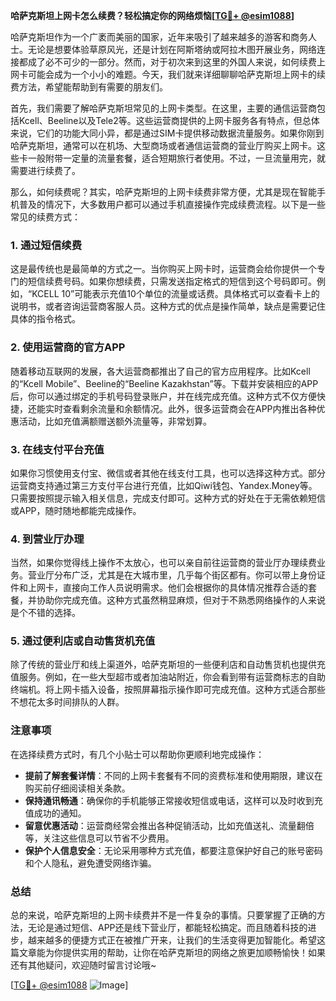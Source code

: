 **哈萨克斯坦上网卡怎么续费？轻松搞定你的网络烦恼[[TG💪+ @esim1088](https://t.me/s/esim1088)]**

哈萨克斯坦作为一个广袤而美丽的国家，近年来吸引了越来越多的游客和商务人士。无论是想要体验草原风光，还是计划在阿斯塔纳或阿拉木图开展业务，网络连接都成了必不可少的一部分。然而，对于初次来到这里的外国人来说，如何续费上网卡可能会成为一个小小的难题。今天，我们就来详细聊聊哈萨克斯坦上网卡的续费方法，希望能帮助到有需要的朋友们。

首先，我们需要了解哈萨克斯坦常见的上网卡类型。在这里，主要的通信运营商包括Kcell、Beeline以及Tele2等。这些运营商提供的上网卡服务各有特点，但总体来说，它们的功能大同小异，都是通过SIM卡提供移动数据流量服务。如果你刚到哈萨克斯坦，通常可以在机场、大型商场或者通信运营商的营业厅购买上网卡。这些卡一般附带一定量的流量套餐，适合短期旅行者使用。不过，一旦流量用完，就需要进行续费了。

那么，如何续费呢？其实，哈萨克斯坦的上网卡续费非常方便，尤其是现在智能手机普及的情况下，大多数用户都可以通过手机直接操作完成续费流程。以下是一些常见的续费方式：

### **1. 通过短信续费**
这是最传统也是最简单的方式之一。当你购买上网卡时，运营商会给你提供一个专门的短信续费号码。如果你想续费，只需发送指定格式的短信到这个号码即可。例如，“KCELL 10”可能表示充值10个单位的流量或话费。具体格式可以查看卡上的说明书，或者咨询运营商客服人员。这种方式的优点是操作简单，缺点是需要记住具体的指令格式。

### **2. 使用运营商的官方APP**
随着移动互联网的发展，各大运营商都推出了自己的官方应用程序。比如Kcell的“Kcell Mobile”、Beeline的“Beeline Kazakhstan”等。下载并安装相应的APP后，你可以通过绑定的手机号码登录账户，并在线完成充值。这种方式不仅方便快捷，还能实时查看剩余流量和余额情况。此外，很多运营商会在APP内推出各种优惠活动，比如充值满额赠送额外流量等，非常划算。

### **3. 在线支付平台充值**
如果你习惯使用支付宝、微信或者其他在线支付工具，也可以选择这种方式。部分运营商支持通过第三方支付平台进行充值，比如Qiwi钱包、Yandex.Money等。只需要按照提示输入相关信息，完成支付即可。这种方式的好处在于无需依赖短信或APP，随时随地都能完成操作。

### **4. 到营业厅办理**
当然，如果你觉得线上操作不太放心，也可以亲自前往运营商的营业厅办理续费业务。营业厅分布广泛，尤其是在大城市里，几乎每个街区都有。你可以带上身份证件和上网卡，直接向工作人员说明需求。他们会根据你的具体情况推荐合适的套餐，并协助你完成充值。这种方式虽然稍显麻烦，但对于不熟悉网络操作的人来说是个不错的选择。

### **5. 通过便利店或自动售货机充值**
除了传统的营业厅和线上渠道外，哈萨克斯坦的一些便利店和自动售货机也提供充值服务。例如，在一些大型超市或者加油站附近，你会看到带有运营商标志的自助终端机。将上网卡插入设备，按照屏幕指示操作即可完成充值。这种方式适合那些不想花太多时间排队的人群。

### **注意事项**
在选择续费方式时，有几个小贴士可以帮助你更顺利地完成操作：
- **提前了解套餐详情**：不同的上网卡套餐有不同的资费标准和使用期限，建议在购买前仔细阅读相关条款。
- **保持通讯畅通**：确保你的手机能够正常接收短信或电话，这样可以及时收到充值成功的通知。
- **留意优惠活动**：运营商经常会推出各种促销活动，比如充值送礼、流量翻倍等，关注这些信息可以节省不少费用。
- **保护个人信息安全**：无论采用哪种方式充值，都要注意保护好自己的账号密码和个人隐私，避免遭受网络诈骗。

### **总结**
总的来说，哈萨克斯坦的上网卡续费并不是一件复杂的事情。只要掌握了正确的方法，无论是通过短信、APP还是线下营业厅，都能轻松搞定。而且随着科技的进步，越来越多的便捷方式正在被推广开来，让我们的生活变得更加智能化。希望这篇文章能为你提供实用的帮助，让你在哈萨克斯坦的网络之旅更加顺畅愉快！如果还有其他疑问，欢迎随时留言讨论哦~

[[TG💪+ @esim1088](https://t.me/s/esim1088) ![Image](https://i.postimg.cc/4NQfJmqS/Snipaste-2025-05-13-00-14-12.png)]